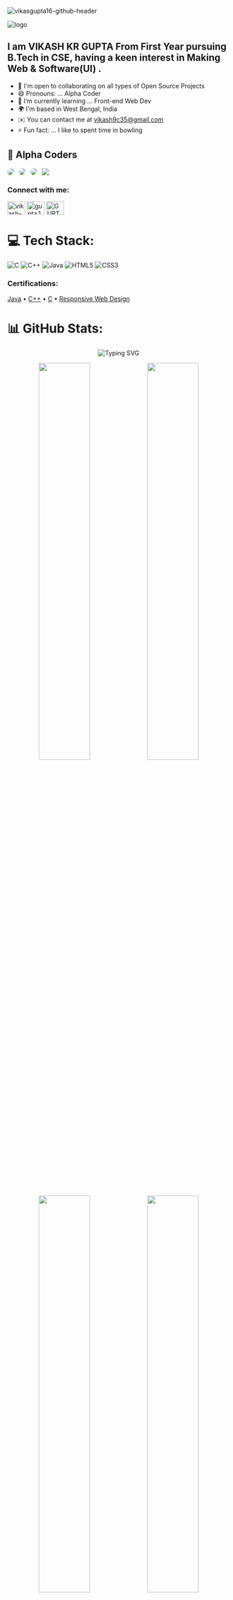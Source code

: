![vikasgupta16-github-header](https://user-images.githubusercontent.com/74038190/225813708-98b745f2-7d22-48cf-9150-083f1b00d6c9.gif)

![logo](https://repository-images.githubusercontent.com/588181932/e36ec678-7984-4cdd-8e4c-a3932772ff8e)

## I am VIKASH KR GUPTA From First Year pursuing B.Tech in CSE, having a keen interest in Making Web & Software(UI) .

- 🤝 I'm open to collaborating on all types of Open Source Projects
- 😄 Pronouns: ... Alpha Coder
- 🌱 I’m currently learning ... Front-end Web Dev
- 🌍 I'm based in West Bengal, India
- ✉️ You can contact me at [vikash9c35@gmail.com](mailto:vikash9c35@gmail.com)
- ⚡ Fun fact: ... I like to spent time in bowling 



## 👥 Alpha Coders

<div style="display: flex; gap: 10px; flex-wrap: wrap;">
  <a href="https://github.com/Dealer-09" target="_blank">
    <img src="https://img.shields.io/badge/Team%20Member-Archisman_Pal-orange?style=flat&logo=github" style="border-radius: 25px;">
  </a>
  <a href="https://github.com/vikashgupta16" target="_blank">
    <img src="https://img.shields.io/badge/Team%20Member-Vikash_Gupta-green?style=flat&logo=github" style="border-radius: 25px;">
  </a>
  <a href="https://github.com/Rouvik" target="_blank">
    <img src="https://img.shields.io/badge/Team%20Member-Rouvik_Maji-red?style=flat&logo=github" style="border-radius: 25px;">
  </a>
  <a href="https://github.com/PixelPioneer404" target="_blank">
    <img src="https://img.shields.io/badge/Team%20Member-Rajbeer_Saha-blue?style="border-radius: 35px;">
  </a>
</div>


<h3 align="left">Connect with me:</h3>
<p align="left">
<a href="https://in.linkedin.com/in/vikash-gupta-16devlop/" target="_blank"><img align="center" src="https://raw.githubusercontent.com/rahuldkjain/github-profile-readme-generator/master/src/images/icons/Social/linked-in-alt.svg" alt="vikash-gupta" height="30" width="40" /></a>
<a href="https://www.instagram.com/gupta.16.vikash/" target="_blank"><img align="center" src="https://raw.githubusercontent.com/rahuldkjain/github-profile-readme-generator/master/src/images/icons/Social/instagram.svg" alt="gupta.16.vikash" height="30" width="40" /></a>
<a href="https://x.com/GUPTA16VIKASH" target="_blank"><img align="center" src="https://raw.githubusercontent.com/rahuldkjain/github-profile-readme-generator/master/src/images/icons/Social/twitter.svg" alt="GUPTA16VIKASH" height="30" width="40" /></a>
</p>

# 💻 Tech Stack:
![C](https://img.shields.io/badge/c-%2300599C.svg?style=for-the-badge&logo=c&logoColor=white) 
![C++](https://img.shields.io/badge/c++-%2300599C.svg?style=for-the-badge&logo=c%2B%2B&logoColor=white)
![Java](https://img.shields.io/badge/java-%23ED8B00.svg?style=for-the-badge&logo=openjdk&logoColor=white) 
![HTML5](https://img.shields.io/badge/html5-%23E34F26.svg?style=for-the-badge&logo=html5&logoColor=white) 
![CSS3](https://img.shields.io/badge/css3-%231572B6.svg?style=for-the-badge&logo=css3&logoColor=white)

<h3 align="left">Certifications:</h3>
<p align="left">
  <a href="https://www.sololearn.com/certificates/CC-5FGBA17C" target="_blank">Java</a> •
  <a href="https://www.sololearn.com/certificates/CC-DNE7TQVC" target="_blank">C++</a> •
  <a href="https://api2.sololearn.com/v2/certificates/CC-WE3LZMJN/image/png?t=638778043204501570" target="_blank">C</a> •
  <a href="https://freecodecamp.org/certification/VikashKumarGupta/responsive-web-design" target="_blank">Responsive Web Design</a>
</p>

# 📊 GitHub Stats:

<!-- Typing effect SVG Header -->
<p align="center">
  <picture>
    <source media="(prefers-color-scheme: dark)" srcset="https://readme-typing-svg.herokuapp.com?font=Fira+Code&size=24&pause=1000&color=00F7FF&width=435&lines=Welcome+to+Vikash's+GitHub!;Check+out+my+stats+below...">
    <source media="(prefers-color-scheme: light)" srcset="https://readme-typing-svg.herokuapp.com?font=Fira+Code&size=24&pause=1000&color=1E40AF&width=435&lines=Welcome+to+Vikash's+GitHub!;Check+out+my+stats+below...">
    <img src="https://readme-typing-svg.herokuapp.com?font=Fira+Code&size=24&pause=1000&color=00F7FF&width=435&lines=Welcome+to+Vikash's+GitHub!;Check+out+my+stats+below..." alt="Typing SVG">
  </picture>
</p>

<p align="center">
  <picture>
    <source media="(prefers-color-scheme: dark)" srcset="https://github-readme-stats.vercel.app/api?username=vikashgupta16&show_icons=true&theme=dark&hide_border=true">
    <source media="(prefers-color-scheme: light)" srcset="https://github-readme-stats.vercel.app/api?username=vikashgupta16&show_icons=true&theme=default&hide_border=true">
    <img src="https://github-readme-stats.vercel.app/api?username=vikashgupta16&show_icons=true&theme=dark&hide_border=true" width="48%">
  </picture>
  <picture>
    <source media="(prefers-color-scheme: dark)" srcset="https://github-readme-streak-stats.herokuapp.com/?user=vikashgupta16&theme=dark&hide_border=true">
    <source media="(prefers-color-scheme: light)" srcset="https://github-readme-streak-stats.herokuapp.com/?user=vikashgupta16&theme=default&hide_border=true">
    <img src="https://github-readme-streak-stats.herokuapp.com/?user=vikashgupta16&theme=dark&hide_border=true" width="48%">
  </picture>
</p>

<p align="center">
  <picture>
    <source media="(prefers-color-scheme: dark)" srcset="https://github-readme-stats.vercel.app/api/top-langs/?username=vikashgupta16&layout=compact&theme=dark&hide_border=true">
    <source media="(prefers-color-scheme: light)" srcset="https://github-readme-stats.vercel.app/api/top-langs/?username=vikashgupta16&layout=compact&theme=default&hide_border=true">
    <img src="https://github-readme-stats.vercel.app/api/top-langs/?username=vikashgupta16&layout=compact&theme=dark&hide_border=true" width="48%">
  </picture>
  <picture>
    <source media="(prefers-color-scheme: dark)" srcset="https://github-readme-activity-graph.vercel.app/graph?username=vikashgupta16&theme=github-dark&hide_border=true&area=true">
    <source media="(prefers-color-scheme: light)" srcset="https://github-readme-activity-graph.vercel.app/graph?username=vikashgupta16&theme=github-light&hide_border=true&area=true">
    <img src="https://github-readme-activity-graph.vercel.app/graph?username=vikashgupta16&theme=github-dark&hide_border=true&area=true" width="48%">
  </picture>
</p>

## 🐍 Watch my contribution graph get eaten by a rainbow snake!

<div align="center">
  <div style="
    width: fit-content;
    padding: 10px;
    border-radius: 30px;
    box-shadow: 0 0 20px #ff0000, 0 0 30px #ff7f00, 0 0 40px #ffff00;
    animation: glow 5s ease-in-out infinite alternate;
    ">
    <picture>
  <source media="(prefers-color-scheme: dark)" srcset="https://raw.githubusercontent.com/vikashgupta16/vikashgupta16/output/github-snake-dark.svg" />
  <source media="(prefers-color-scheme: light)" srcset="https://raw.githubusercontent.com/vikashgupta16/vikashgupta16/output/github-snake.svg" />
  <img alt="github-snake" src="https://raw.githubusercontent.com/vikashgupta16/vikashgupta16/output/github-snake.svg" />
</picture>
  </div>
</div>

## 👁️ Profile Views
<a href="https://github.com/vikashgupta16">
  <img height="35" title="Counter" src="https://komarev.com/ghpvc/?username=vikashgupta16&style=flat-square&color=blue" />
</a>

<!-- glow animation using pure inline keyframes -->
<img src="https://raw.githubusercontent.com/vikashgupta16/vikashgupta16/output/github-snake.svg" width="0" height="0" style="animation: glow 5s ease-in-out infinite alternate;"/>
